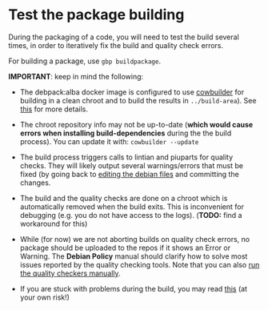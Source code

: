 # Test the package building 

During the packaging of a code, you will need to test the build several times,
in order to iteratively fix the build and quality check errors.

For building a package, use `gbp buildpackage`.

**IMPORTANT**: keep in mind the following:

- The debpack:alba docker image is configured to use [cowbuilder](https://wiki.debian.org/cowbuilder) 
for building in a clean chroot and to build the results in `../build-area`). 
See [this](http://honk.sigxcpu.org/projects/git-buildpackage/manual-html/gbp.building.html) 
for more details.

- The chroot repository info may not be up-to-date (**which would cause 
errors when installing build-dependencies** during the the build process). 
You can update it with: `cowbuilder --update`

- The build process triggers calls to lintian and piuparts for quality checks. 
They will likely output several warnings/errors that must be fixed (by going 
back to [editing the debian files](recipe.Edit_debian_files.md) and committing 
the changes. 

- The build and the quality checks are done on a chroot which is automatically 
removed when the build exits. This is inconvenient for debugging (e.g. you do not 
have access to the logs). (**TODO:** find a workaround for this)

- While (for now) we are not aborting builds on quality check errors, no package
should be uploaded to the repos if it shows an Error or Warning. 
The **Debian Policy** manual should clarify how to solve most issues reported by
the quality checking tools. Note that you can also [run the quality checkers 
manually](recipe.Manually_run_quality_checks.md).

- If you are stuck with problems during the build, you may read [this]('recipe.Build_shortcuts.md') 
(at your own risk!)
